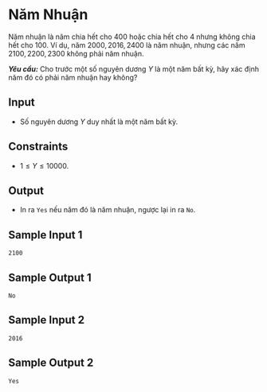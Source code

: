 # Năm Nhuận

Năm nhuận là năm chia hết cho $400$ hoặc chia hết cho $4$ nhưng không chia hết cho $100$. Ví dụ, năm $2000, 2016, 2400$ là năm nhuận, nhưng các năm $2100, 2200, 2300$ không phải năm nhuận.

***Yêu cầu:*** Cho trước một số nguyên dương $Y$ là một năm bất kỳ, hãy xác định năm đó có phải năm nhuận hay không?

## Input

- Số nguyên dương $Y$ duy nhất là một năm bất kỳ.

## Constraints

- $1 \le Y \le 10000$.

## Output

- In ra `Yes` nếu năm đó là năm nhuận, ngược lại in ra `No`.

## Sample Input 1

```
2100
```

## Sample Output 1

```
No
```

## Sample Input 2

```
2016
```

## Sample Output 2

```
Yes
```


